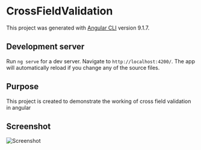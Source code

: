# CrossFieldValidation

This project was generated with [Angular CLI](https://github.com/angular/angular-cli) version 9.1.7.

## Development server

Run `ng serve` for a dev server. Navigate to `http://localhost:4200/`. The app will automatically reload if you change any of the source files.

## Purpose
This project is created to demonstrate the working of cross field validation in angular

## Screenshot
![Screenshot](./src/assets/screenshot.png?raw=true "Screenshot")
